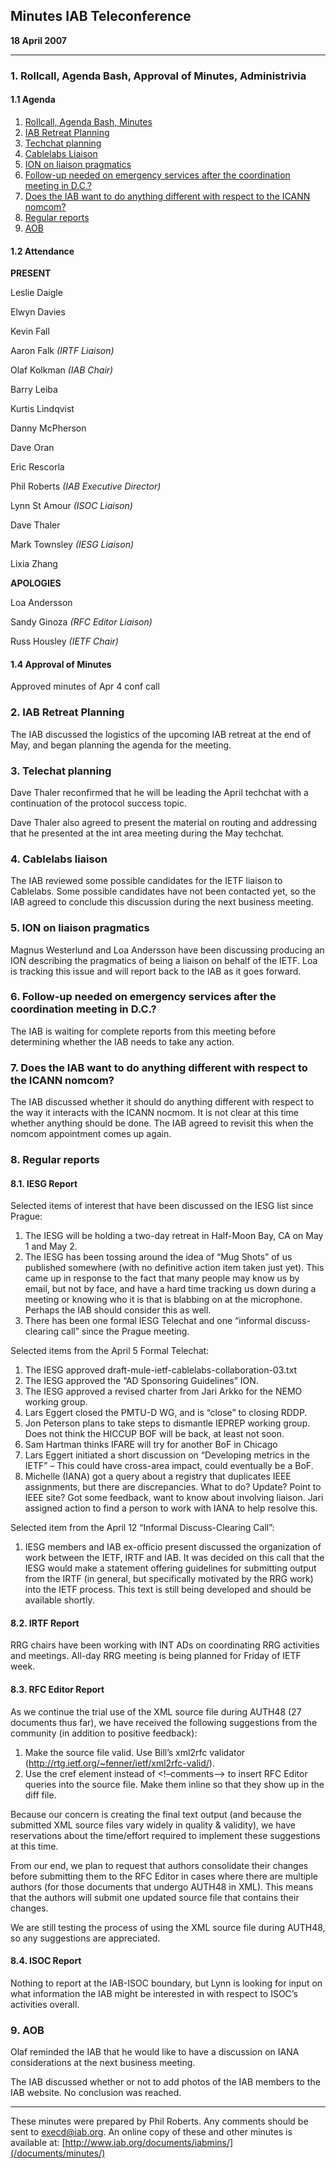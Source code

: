
Minutes 
IAB Teleconference
---------------------------


**18 April 2007**




---


### 1. Rollcall, Agenda Bash, Approval of Minutes, Administrivia


#### 1.1 Agenda


1. [Rollcall, Agenda Bash, Minutes](#1)
2. [IAB Retreat Planning](#2)
3. [Techchat planning](#3)
4. [Cablelabs Liaison](#4)
5. [ION on liaison pragmatics](#5)
6. [Follow-up needed on emergency services after the coordination meeting in D.C.?](#6)
7. [Does the IAB want to do anything different with respect to the ICANN nomcom?](#7)
8. [Regular reports](#8)
9. [AOB](#9)


#### 1.2 Attendance


**PRESENT**  

Leslie Daigle  

Elwyn Davies  

Kevin Fall  

Aaron Falk *(IRTF Liaison)*  

Olaf Kolkman *(IAB Chair)*  

Barry Leiba  

Kurtis Lindqvist  

Danny McPherson  

Dave Oran  

Eric Rescorla  

Phil Roberts *(IAB Executive Director)*  

Lynn St Amour *(ISOC Liaison)*  

Dave Thaler  

Mark Townsley *(IESG Liaison)*  

Lixia Zhang



**APOLOGIES**  

Loa Andersson  

Sandy Ginoza *(RFC Editor Liaison)*  

Russ Housley *(IETF Chair)*


#### 1.4 Approval of Minutes


Approved minutes of Apr 4 conf call


### 2. IAB Retreat Planning


The IAB discussed the logistics of the upcoming IAB retreat at the end of May, and began planning the agenda for the meeting.


### 3. Telechat planning


Dave Thaler reconfirmed that he will be leading the April techchat with a continuation of the protocol success topic.


Dave Thaler also agreed to present the material on routing and addressing that he presented at the int area meeting during the May techchat.


### 4. Cablelabs liaison


The IAB reviewed some possible candidates for the IETF liaison to Cablelabs. Some possible candidates have not been contacted yet, so the IAB agreed to conclude this discussion during the next business meeting.


### 5. ION on liaison pragmatics


Magnus Westerlund and Loa Andersson have been discussing producing an ION describing the pragmatics of being a liaison on behalf of the IETF. Loa is tracking this issue and will report back to the IAB as it goes forward.


### 6. Follow-up needed on emergency services after the coordination meeting in D.C.?


The IAB is waiting for complete reports from this meeting before determining whether the IAB needs to take any action.


### 7. Does the IAB want to do anything different with respect to the ICANN nomcom?


The IAB discussed whether it should do anything different with respect to the way it interacts with the ICANN nocmom. It is not clear at this time whether anything should be done. The IAB agreed to revisit this when the nomcom appointment comes up again.


### 8. Regular reports


#### 8.1. IESG Report


Selected items of interest that have been discussed on the IESG list since Prague:


1. The IESG will be holding a two-day retreat in Half-Moon Bay, CA on May 1 and May 2.
2. The IESG has been tossing around the idea of “Mug Shots” of us published somewhere (with no definitive action item taken just yet). This came up in response to the fact that many people may know us by email, but not by face, and have a hard time tracking us down during a meeting or knowing who it is that is blabbing on at the microphone. Perhaps the IAB should consider this as well.
3. There has been one formal IESG Telechat and one “informal discuss-clearing call” since the Prague meeting.


Selected items from the April 5 Formal Telechat:


1. The IESG approved draft-mule-ietf-cablelabs-collaboration-03.txt
2. The IESG approved the “AD Sponsoring Guidelines” ION.
3. The IESG approved a revised charter from Jari Arkko for the NEMO working group.
4. Lars Eggert closed the PMTU-D WG, and is “close” to closing RDDP.
5. Jon Peterson plans to take steps to dismantle IEPREP working group. Does not think the HICCUP BOF will be back, at least not soon.
6. Sam Hartman thinks IFARE will try for another BoF in Chicago
7. Lars Eggert initiated a short discussion on “Developing metrics in the IETF” – This could have cross-area impact, could eventually be a BoF.
8. Michelle (IANA) got a query about a registry that duplicates IEEE assignments, but there are discrepancies. What to do? Update? Point to IEEE site? Got some feedback, want to know about involving liaison. Jari assigned action to find a person to work with IANA to help resolve this.


Selected item from the April 12 “Informal Discuss-Clearing Call”:


1. IESG members and IAB ex-officio present discussed the organization of work between the IETF, IRTF and IAB. It was decided on this call that the IESG would make a statement offering guidelines for submitting output from the IRTF (in general, but specifically motivated by the RRG work) into the IETF process. This text is still being developed and should be available shortly.


#### 8.2. IRTF Report


RRG chairs have been working with INT ADs on coordinating RRG activities and meetings. All-day RRG meeting is being planned for Friday of IETF week.


#### 8.3. RFC Editor Report


As we continue the trial use of the XML source file during AUTH48 (27 documents thus far), we have received the following suggestions from the community (in addition to positive feedback):


1. Make the source file valid. Use Bill’s xml2rfc validator (http://rtg.ietf.org/~fenner/ietf/xml2rfc-valid/).
2. Use the cref element instead of <!–comments–> to insert RFC Editor queries into the source file. Make them inline so that they show up in the diff file.


Because our concern is creating the final text output (and because the submitted XML source files vary widely in quality & validity), we have reservations about the time/effort required to implement these suggestions at this time.


From our end, we plan to request that authors consolidate their changes before submitting them to the RFC Editor in cases where there are multiple authors (for those documents that undergo AUTH48 in XML). This means that the authors will submit one updated source file that contains their changes.


We are still testing the process of using the XML source file during AUTH48, so any suggestions are appreciated.


#### 8.4. ISOC Report


Nothing to report at the IAB-ISOC boundary, but Lynn is looking for input on what information the IAB might be interested in with respect to ISOC’s activities overall.


### 9. AOB


Olaf reminded the IAB that he would like to have a discussion on IANA considerations at the next business meeting.


The IAB discussed whether or not to add photos of the IAB members to the IAB website. No conclusion was reached.




---


These minutes were prepared by Phil Roberts. Any comments should be sent to [execd@iab.org](mailto:execd@iab.org). An online copy of these and other minutes is available at: [http://www.iab.org/documents/iabmins/](/documents/minutes/)


